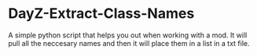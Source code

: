 # DayZ-Extract-Class-Names
A simple python script that helps you out when working with a mod. It will pull all the neccesary names and then it will place them in a list in a txt file. 
